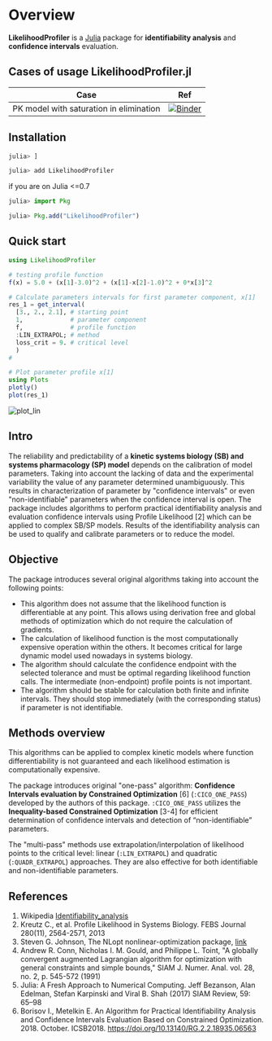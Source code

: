 # Overview

**LikelihoodProfiler** is a [Julia](https://julialang.org/downloads/) package for **identifiability analysis** and **confidence intervals** evaluation.

## Cases of usage LikelihoodProfiler.jl
 Case | Ref
 ----|----
 PK model with saturation in elimination | [![Binder](https://mybinder.org/badge_logo.svg)](https://mybinder.org/v2/gh/insysbio/LikelihoodProfiler.jl/master?filepath=%2Fnotebook%2Fpk_saturation.ipynb)

## Installation


```julia
julia> ]

julia> add LikelihoodProfiler
```

if you are on Julia <=0.7
```julia
julia> import Pkg

julia> Pkg.add("LikelihoodProfiler")
```

## Quick start

```julia
using LikelihoodProfiler

# testing profile function
f(x) = 5.0 + (x[1]-3.0)^2 + (x[1]-x[2]-1.0)^2 + 0*x[3]^2

# Calculate parameters intervals for first parameter component, x[1]
res_1 = get_interval(
  [3., 2., 2.1], # starting point
  1,             # parameter component
  f,             # profile function
  :LIN_EXTRAPOL; # method
  loss_crit = 9. # critical level
  )
#

# Plot parameter profile x[1]
using Plots
plotly()
plot(res_1)
```

![plot_lin](https://github.com/insysbio/LikelihoodProfiler.jl/blob/master/img/plot_lin.png?raw=true)

## Intro

The reliability and predictability of a **kinetic systems biology (SB) and systems pharmacology (SP) model** depends on the calibration of model parameters. Taking into account the lacking of data and the experimental variability the value of any parameter determined unambiguously. This results in characterization of parameter by "confidence intervals" or even "non-identifiable" parameters when the confidence interval is open. The package includes algorithms to perform practical identifiability analysis and evaluation confidence intervals using Profile Likelihood [2] which can be applied to complex SB/SP models. Results of the identifiability analysis can be used to qualify and calibrate parameters or to reduce the model.

## Objective

The package introduces several original algorithms taking into account the following points:

- This algorithm does not assume that the likelihood function is differentiable at any point. This allows using derivation free and global methods of optimization which do not require the calculation of gradients.
- The calculation of likelihood function is the most computationally expensive operation within the others. It becomes critical for large dynamic model used nowadays in systems biology.
- The algorithm should calculate the confidence endpoint with the selected tolerance and must be optimal regarding likelihood function calls. The intermediate (non-endpoint) profile points is not important.
- The algorithm should be stable for calculation both finite and infinite intervals. They should stop immediately (with the corresponding status) if parameter is not identifiable.

## Methods overview

This algorithms can be applied to complex kinetic models where function differentiability is not guaranteed and each likelihood estimation is computationally expensive.  

The package introduces original "one-pass" algorithm: **Confidence Intervals evaluation by Constrained Optimization** [6]  (`:CICO_ONE_PASS`) developed by the authors of this package. `:CICO_ONE_PASS` utilizes the **Inequality-based Constrained Optimization** [3-4] for efficient determination of confidence intervals and detection of “non-identifiable” parameters.  

The "multi-pass" methods use extrapolation/interpolation of likelihood points to the critical level: linear (`:LIN_EXTRAPOL`) and quadratic (`:QUADR_EXTRAPOL`) approaches. They are also effective for both identifiable and non-identifiable parameters.

## References

1. Wikipedia [Identifiability_analysis](https://en.wikipedia.org/wiki/Identifiability_analysis)
2. Kreutz C., et al. Profile Likelihood in Systems Biology. FEBS Journal 280(11), 2564-2571, 2013
3. Steven G. Johnson, The NLopt nonlinear-optimization package, [link](http://ab-initio.mit.edu/nlopt)
4. Andrew R. Conn, Nicholas I. M. Gould, and Philippe L. Toint, "A globally convergent augmented Lagrangian algorithm for optimization with general constraints and simple bounds," SIAM J. Numer. Anal. vol. 28, no. 2, p. 545-572 (1991)
5. Julia: A Fresh Approach to Numerical Computing. Jeff Bezanson, Alan Edelman, Stefan Karpinski and Viral B. Shah (2017) SIAM Review, 59: 65–98
6. Borisov I., Metelkin E. An Algorithm for Practical Identifiability Analysis and Confidence Intervals Evaluation Based on Constrained Optimization. 2018. October. ICSB2018. https://doi.org/10.13140/RG.2.2.18935.06563
